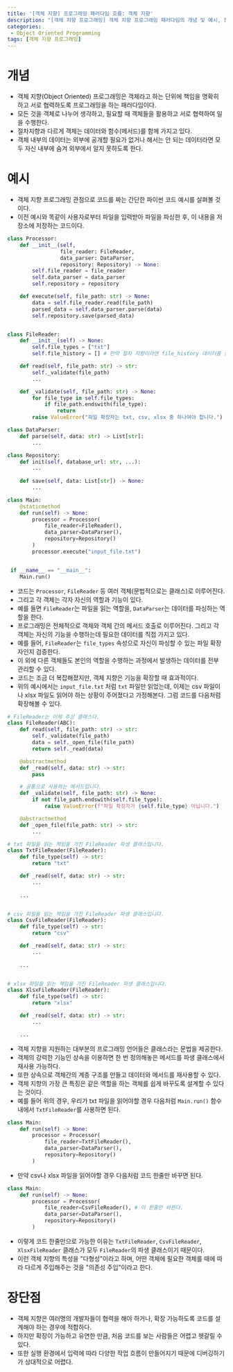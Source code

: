 ```yaml
---
title: '[객체 지향] 프로그래밍 패러다임 흐름: 객체 지향'
description: "[객체 지향 프로그래밍] 객체 지향 프로그래밍 패러다임의 개념 및 예시, 장단점"
categories:
 - Object Oriented Programming
tags: [객체 지향 프로그래밍]
---
```


# 개념
- 객체 지향(Object Oriented) 프로그래밍은 객체라고 하는 단위에 책임을 명확히 하고 서로 협력하도록 프로그래밍을 하는 패러다임이다.
- 모든 것을 객체로 나누어 생각하고, 필요할 때 객체들을 활용하고 서로 협력하여 일을 수행한다.
- 절차지향과 다르게 객체는 데이터와 함수(메서드)를 함께 가지고 있다.
- 객체 내부의 데이터는 외부에 공개할 필요가 없거나 해서는 안 되는 데이터라면 모두 자신 내부에 숨겨 외부에서 알지 못하도록 한다.

# 예시
- 객체 지향 프로그래밍 관점으로 코드를 짜는 간단한 파이썬 코드 예시를 살펴볼 것이다.
- 이전 예시와 똑같이 사용자로부터 파일을 입력받아 파일을 파싱한 후, 이 내용을 저장소에 저장하는 코드이다.

```py
class Processor:
    def __init__(self,
                 file_reader: FileReader,
                 data_parser: DataParser,
                 repository: Repository) -> None:
        self.file_reader = file_reader
        self.data_parser = data_parser
        self.repository = repository

    def execute(self, file_path: str) -> None:
        data = self.file_reader.read(file_path)
        parsed_data = self.data_parser.parse(data)
        self.repository.save(parsed_data)


class FileReader:
    def __init__(self) -> None:
        self.file_types = ["txt"]
        self.file_history = [] # 만약 절차 지향이라면 file_history 데이터를 중앙 집중으로 관리하게 된다. 

    def read(self, file_path: str) -> str:
        self._validate(file_path)
        ...

    def _validate(self, file_path: str) -> None:
        for file_type in self.file_types:
            if file_path.endswith(file_type):
                return
        raise ValueError("파일 확장자는 txt, csv, xlsx 중 하나여야 합니다.")

class DataParser:
    def parse(self, data: str) -> List[str]:
        ...

class Repository:
    def init(self, database_url: str, ...):
        ...
    
    def save(self, data: List[str]) -> None:
        ...

class Main:
    @staticmethod
    def run(self) -> None:
        processor = Processor(
            file_reader=FileReader(),
            data_parser=DataParser(),
            repository=Repository()
        )
        processor.execute("input_file.txt")


 if __name__ == "__main__":
    Main.run()
```

- 코드는 `Processor`, `FileReader` 등 여러 객체(문법적으로는 클래스)로 이루어진다.
- 그리고 각 객체는 각자 자신의 역할과 기능이 있다.
- 예를 들면 `FileReader`는 파일을 읽는 역할을, `DataParser`는 데이터를 파싱하는 역할을 한다.
- 프로그래밍은 전체적으로 객체와 객체 간의 메서드 호출로 이루어진다. 그리고 각 객체는 자신의 기능을 수행하는데 필요한 데이터를 직접 가지고 있다.
- 예를 들어, `FileReader`는 `file_types` 속성으로 자신이 파싱할 수 있는 파일 확장자인지 검증한다.
- 이 외에 다른 객체들도 본인의 역할을 수행하는 과정에서 발생하는 데이터를 전부 관리할 수 있다.
- 코드는 조금 더 복잡해졌지만, 객체 지향은 기능을 확장할 때 효과적이다.
- 위의 예시에서는 `input_file.txt` 처럼 `txt` 파일만 읽었는데, 이제는 csv 파일이나 xlsx 파일도 읽어야 하는 상황이 주어졌다고 가정해본다. 그럼 코드를 다음처럼 확장해볼 수 있다.

```py
# FileReader는 이제 추상 클래스다.
class FileReader(ABC):
    def read(self, file_path: str) -> str:
        self._validate(file_path)
        data = self._open_file(file_path)
        return self._read(data)

    @abstractmethod
    def _read(self, data: str) -> str:
        pass

    # 공통으로 사용하는 메서드입니다.
    def _validate(self, file_path: str) -> None:
        if not file_path.endswith(self.file_type):
            raise ValueError(f"파일 확장자가 {self.file_type} 아닙니다.")

    @abstractmethod
    def _open_file(file_path: str) -> str:
        ...

# txt 파일을 읽는 책임을 가진 FileReader 파생 클래스입니다.
class TxtFileReader(FileReader):
    def file_type(self) -> str:
        return "txt"

    def _read(self, data: str) -> str:
        ...
    
    ...


# csv 파일을 읽는 책임을 가진 FileReader 파생 클래스입니다.
class CsvFileReader(FileReader):
    def file_type(self) -> str:
        return "csv"

    def _read(self, data: str) -> str:
        ...
    
    ...


# xlsx 파일을 읽는 책임을 가진 FileReader 파생 클래스입니다.
class XlsxFileReader(FileReader):
    def file_type(self) -> str:
        return "xlsx"

    def _read(self, data: str) -> str:
        ...

    ...
```

- 객체 지향을 지원하는 대부분의 프로그래밍 언어들은 클래스라는 문법을 제공한다.
- 객체의 강력한 기능인 상속을 이용하면 한 번 정의해놓은 메서드를 파생 클래스에서 재사용 가능하다.
- 또한 상속으로 객체간의 계층 구조를 만들고 데이터와 메서드를 재사용할 수 있다.
- 객체 지향의 가장 큰 특징은 같은 역할을 하는 객체를 쉽게 바꾸도록 설계할 수 있다는 것이다.
- 예를 들어 위의 경우, 우리가 txt 파일을 읽어야할 경우 다음처럼 `Main.run()` 함수 내에서 `TxtFileReader`를 사용하면 된다.

```py
class Main:
    def run(self) -> None:
        processor = Processor(
            file_reader=TxtFileReader(),
        	data_parser=DataParser(),
            repository=Repository()
        )
```

- 만약 csv나 xlsx 파일을 읽어야할 경우 다음처럼 코드 한줄만 바꾸면 된다.

```py
class Main:
    def run(self) -> None:
        processor = Processor(
            file_reader=CsvFileReader(), # 이 한줄만 바뀐다.
        	data_parser=DataParser(),  
            repository=Repository()
        )
```

- 이렇게 코드 한줄만으로 가능한 이유는 `TxtFileReader`, `CsvFileReader`, `XlsxFileReader` 클래스가 모두 `FileReader`의 파생 클래스이기 때문이다.
- 이런 객체 지향의 특성을 "다형성"이라고 하며, 어떤 객체에 필요한 객체를 때에 따라 다르게 주입해주는 것을 "의존성 주입"이라고 한다.

# 장단점
- 객체 지향은 여러명의 개발자들이 협력을 해야 하거나, 확장 가능하도록 코드를 설계해야 하는 경우에 적합하다.
- 하지만 확장이 가능하고 유연한 만큼, 처음 코드를 보는 사람들은 어렵고 헷갈릴 수 있다.
- 또한 실행 환경에서 입력에 따라 다양한 작업 흐름이 만들어지기 때문에 디버깅하기가 상대적으로 어렵다.